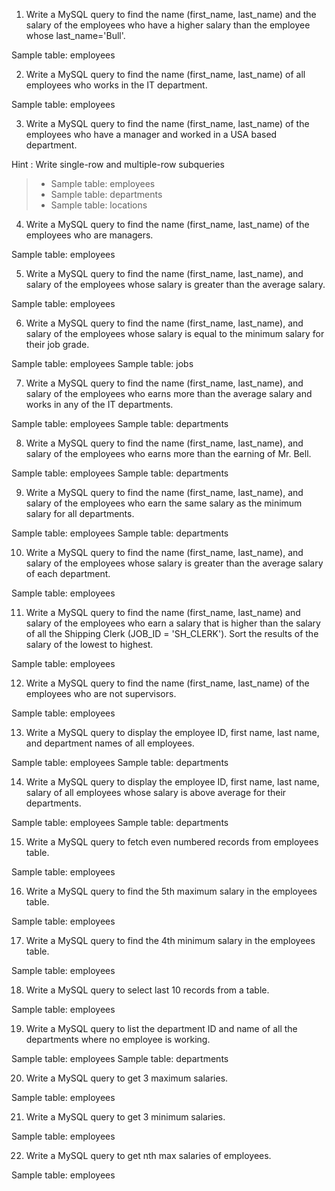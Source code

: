1. Write a MySQL query to find the name (first_name, last_name) and the salary of the employees who have a higher salary than the employee whose last_name='Bull'.

Sample table: employees

2. Write a MySQL query to find the name (first_name, last_name) of all employees who works in the IT department.

Sample table: employees

3. Write a MySQL query to find the name (first_name, last_name) of the employees who have a manager and worked in a USA based department.

Hint : Write single-row and multiple-row subqueries

> - Sample table: employees
> - Sample table: departments
> - Sample table: locations


4. Write a MySQL query to find the name (first_name, last_name) of the employees who are managers.

Sample table: employees


5. Write a MySQL query to find the name (first_name, last_name), and salary of the employees whose salary is greater than the average salary.

Sample table: employees

6. Write a MySQL query to find the name (first_name, last_name), and salary of the employees whose salary is equal to the minimum salary for their job grade.

Sample table: employees
Sample table: jobs


7. Write a MySQL query to find the name (first_name, last_name), and salary of the employees who earns more than the average salary and works in any of the IT departments.

Sample table: employees
Sample table: departments

8. Write a MySQL query to find the name (first_name, last_name), and salary of the employees who earns more than the earning of Mr. Bell.

Sample table: employees
Sample table: departments

9. Write a MySQL query to find the name (first_name, last_name), and salary of the employees who earn the same salary as the minimum salary for all departments.

Sample table: employees
Sample table: departments

10. Write a MySQL query to find the name (first_name, last_name), and salary of the employees whose salary is greater than the average salary of each department.

Sample table: employees

11. Write a MySQL query to find the name (first_name, last_name) and salary of the employees who earn a salary that is higher than the salary of all the Shipping Clerk (JOB_ID = 'SH_CLERK'). Sort the results of the salary of the lowest to highest.

Sample table: employees

12. Write a MySQL query to find the name (first_name, last_name) of the employees who are not supervisors.

Sample table: employees

13. Write a MySQL query to display the employee ID, first name, last name, and department names of all employees.

Sample table: employees
Sample table: departments

14. Write a MySQL query to display the employee ID, first name, last name, salary of all employees whose salary is above average for their departments.

Sample table: employees
Sample table: departments

15. Write a MySQL query to fetch even numbered records from employees table.

Sample table: employees

16. Write a MySQL query to find the 5th maximum salary in the employees table.

Sample table: employees

17. Write a MySQL query to find the 4th minimum salary in the employees table.

Sample table: employees

18. Write a MySQL query to select last 10 records from a table.

Sample table: employees

19. Write a MySQL query to list the department ID and name of all the departments where no employee is working.

Sample table: employees
Sample table: departments

20. Write a MySQL query to get 3 maximum salaries.

Sample table: employees

21. Write a MySQL query to get 3 minimum salaries.

Sample table: employees

22. Write a MySQL query to get nth max salaries of employees.

Sample table: employees




